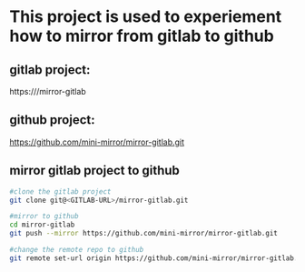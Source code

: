 # This project is used to experiement how to mirror from gitlab to github

## gitlab project:

https://<GITLAB-URL>/mirror-gitlab

## github project:

https://github.com/mini-mirror/mirror-gitlab.git

## mirror gitlab project to github

```bash
#clone the gitlab project
git clone git@<GITLAB-URL>/mirror-gitlab.git

#mirror to github
cd mirror-gitlab
git push --mirror https://github.com/mini-mirror/mirror-gitlab.git

#change the remote repo to github
git remote set-url origin https://github.com/mini-mirror/mirror-gitlab.git
